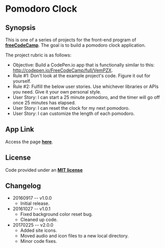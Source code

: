 Pomodoro Clock
===

Synopsis
---
This is one of a series of projects for the front-end program of **[freeCodeCamp](http://www.freecodecamp.com/)**. The goal is to build a pomodoro
clock application.

The project rubric is as follows:

+ Objective: Build a CodePen.io app that is functionally similar to this: http://codepen.io/FreeCodeCamp/full/VemPZX.
+ Rule #1: Don't look at the example project's code. Figure it out for yourself.
+ Rule #2: Fulfill the below user stories. Use whichever libraries or APIs you need. Give it your own personal style.
+ User Story: I can start a 25 minute pomodoro, and the timer will go off once 25 minutes has elapsed.
+ User Story: I can reset the clock for my next pomodoro.
+ User Story: I can customize the length of each pomodoro.


App Link
---
Access the page **[here](http://genkibit.github.io/fcc-pomodoro-clock/)**.


License
---
Code provided under an **[MIT license](https://github.com/genkibit/fcc-pomodoro-clock/blob/gh-pages/LICENSE.md)**


Changelog
---
+ 20160917 -- v1.0.0
	- Initial release.
+ 20161027 -- v1.0.1
	- Fixed background color reset bug.
	- Cleaned up code.
+ 20170225 -- v2.0.0
  - Added site icons.
  - Moved audio and icon files to a new local directory.
  - Minor code fixes.